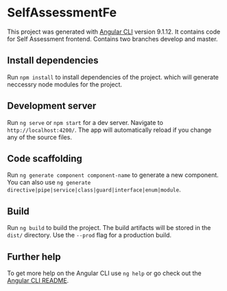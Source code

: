 # SelfAssessmentFe

This project was generated with [Angular CLI](https://github.com/angular/angular-cli) version 9.1.12.
It contains code for Self Assessment frontend. Contains two branches develop and master.

## Install dependencies

Run `npm install` to install dependencies of the project. which will generate neccessry node modules for the project.

## Development server

Run `ng serve` or `npm start` for a dev server. Navigate to `http://localhost:4200/`. The app will automatically reload if you change any of the source files.

## Code scaffolding

Run `ng generate component component-name` to generate a new component. You can also use `ng generate directive|pipe|service|class|guard|interface|enum|module`.

## Build

Run `ng build` to build the project. The build artifacts will be stored in the `dist/` directory. Use the `--prod` flag for a production build.

## Further help

To get more help on the Angular CLI use `ng help` or go check out the [Angular CLI README](https://github.com/angular/angular-cli/blob/master/README.md).
